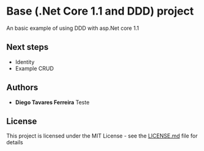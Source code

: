 # Base (.Net Core 1.1 and DDD) project
An basic example of using DDD with asp.Net core 1.1

## Next steps
- Identity
- Example CRUD 

## Authors

* **Diego Tavares Ferreira** 
Teste
## License

This project is licensed under the MIT License - see the [LICENSE.md](LICENSE.md) file for details

